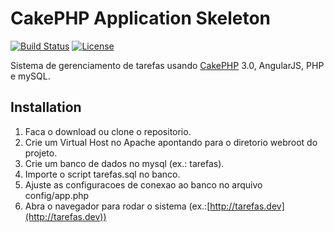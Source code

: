# CakePHP Application Skeleton

[![Build Status](https://api.travis-ci.org/cakephp/app.png)](https://travis-ci.org/cakephp/app)
[![License](https://poser.pugx.org/cakephp/app/license.svg)](https://packagist.org/packages/cakephp/app)

Sistema de gerenciamento de tarefas usando [CakePHP](http://cakephp.org) 3.0, AngularJS, PHP e mySQL.


## Installation

1. Faca o download ou clone o repositorio.
2. Crie um Virtual Host no Apache apontando para o diretorio webroot do projeto.
3. Crie um banco de dados no mysql (ex.: tarefas).
4. Importe o script tarefas.sql no banco.
5. Ajuste as configuracoes de conexao ao banco no arquivo config/app.php
6. Abra o navegador para rodar o sistema (ex.:[http://tarefas.dev](http://tarefas.dev))